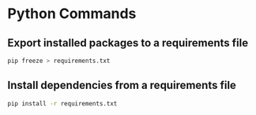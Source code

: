 # **Python Commands**

## Export installed packages to a requirements file

```bash
pip freeze > requirements.txt
```

## Install dependencies from a requirements file

```bash
pip install -r requirements.txt
```
